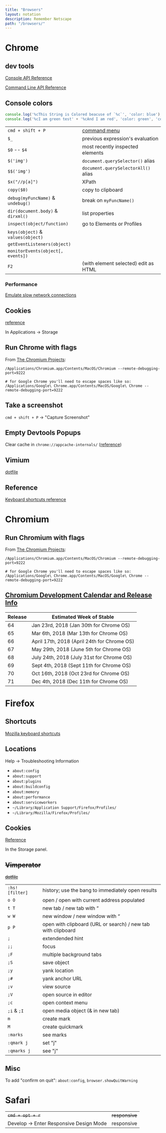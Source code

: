 ```yaml
---
title: "Browsers"
layout: notation
description: Remember Netscape
path: "/browsers/"
---
```


# Chrome

## dev tools

[Console API
Reference](https://developers.google.com/web/tools/chrome-devtools/console/console-reference)

[Command Line API
Reference](https://developers.google.com/web/tools/chrome-devtools/console/command-line-reference)

## Console colors

``` javascript
console.log('%cThis String is Colored beacuse of `%c`', 'color: blue');
console.leg('%cI am green test' + '%cAnd I am red', 'color: green', 'color: red');
```

|                                   |                                                                                         |
| --------------------------------- | --------------------------------------------------------------------------------------- |
| `cmd + shift + P`                 | [command menu](https://developers.google.com/web/tools/chrome-devtools/ui#command-menu) |
| `$_`                              | previous expression's evaluation                                                        |
| `$0` -- `$4`                      | most recently inspected elements                                                        |
| `$('img')`                        | `document.querySelector()` alias                                                        |
| `$$('img')`                       | `document.querySelectorAll()` alias                                                     |
| `$x("//p[a]")`                    | XPath                                                                                   |
| `copy($0)`                        | copy to clipboard                                                                       |
| `debug(myFuncName)` & `undebug()` | break on `myFuncName()`                                                                 |
| `dir(document.body)` & `dirxml()` | list properties                                                                         |
| `inspect(object/function)`        | go to Elements or Profiles                                                              |
| `keys(object)` & `values(object)` |                                                                                         |
| `getEventListeners(object)`       |                                                                                         |
| `monitorEvents(object[, events])` |                                                                                         |
| `F2`                              | (with element selected) edit as HTML                                                    |

### Performance

[Emulate slow network
connections](https://developers.google.com/web/tools/chrome-devtools/network-performance/reference#throttling)

## Cookies

[reference](https://developers.google.com/web/tools/chrome-devtools/manage-data/cookies)

In Applications -\> Storage

## Run Chrome with flags

From [The Chromium
Projects](http://www.chromium.org/developers/how-tos/run-chromium-with-flags):

``` example
/Applications/Chromium.app/Contents/MacOS/Chromium --remote-debugging-port=9222

# for Google Chrome you'll need to escape spaces like so:
/Applications/Google\ Chrome.app/Contents/MacOS/Google\ Chrome --remote-debugging-port=9222
```

## Take a screenshot

`cmd + shift + P` -\> "Capture Screenshot"

## Empty Devtools Popups

Clear cache in `chrome://appcache-internals/`
([reference](https://github.com/googlearchive/ADBPlugin/issues/14))

## Vimium

[dotfile](https://raw.githubusercontent.com/cozywigwam/dotfiles/master/.vimium)

## Reference

[Keyboard shortcuts
reference](https://developers.google.com/web/tools/chrome-devtools/shortcuts)

# Chromium

## Run Chromium with flags

From [The Chromium
Projects](http://www.chromium.org/developers/how-tos/run-chromium-with-flags):

``` example
/Applications/Chromium.app/Contents/MacOS/Chromium --remote-debugging-port=9222

# for Google Chrome you'll need to escape spaces like so:
/Applications/Google\ Chrome.app/Contents/MacOS/Google\ Chrome --remote-debugging-port=9222
```

## [Chromium Development Calendar and Release Info](https://www.chromium.org/developers/calendar)

| Release | Estimated Week of Stable                    |
| ------- | ------------------------------------------- |
| 64      | Jan 23rd, 2018 (Jan 30th for Chrome OS)     |
| 65      | Mar 6th, 2018 (Mar 13th for Chrome OS)      |
| 66      | April 17th, 2018 (April 24th for Chrome OS) |
| 67      | May 29th, 2018 (June 5th for Chrome OS)     |
| 68      | July 24th, 2018 (July 31st for Chrome OS)   |
| 69      | Sept 4th, 2018 (Sept 11th for Chrome OS)    |
| 70      | Oct 16th, 2018 (Oct 23rd for Chrome OS)     |
| 71      | Dec 4th, 2018 (Dec 11th for Chrome OS)      |

# Firefox

## Shortcuts

[Mozilla keyboard
shortcuts](https://developer.mozilla.org/en-US/docs/Tools/Keyboard_shortcuts)

## Locations

Help -\> Troubleshooting Information

  - `about:config`
  - `about:support`
  - `about:plugins`
  - `about:buildconfig`
  - `about:memory`
  - `about:performance`
  - `about:serviceworkers`
  - `~/Library/Application
Support/Firefox/Profiles/`
  - `~/Library/Mozilla/Firefox/Profiles/`

## Cookies

[Reference](https://developer.mozilla.org/en-US/docs/Tools/Storage_Inspector#Cookies)

In the Storage
panel.

## ~~Vimperator~~

~~[dotfile](https://raw.githubusercontent.com/cozywigwam/dotfiles/master/.vimperatorrc)~~

|                 |                                                              |
| --------------- | ------------------------------------------------------------ |
| `:hs! [filter]` | history; use the bang to immediately open results            |
| `o O`           | open / open with current address populated                   |
| `t T`           | new tab / new tab with “                                     |
| `w W`           | new window / new window with “                               |
| `p P`           | open with clipboard (URL or search) / new tab with clipboard |
| `;`             | extendended hint                                             |
| `;;`            | focus                                                        |
| `;F`            | multiple background tabs                                     |
| `;S`            | save object                                                  |
| `;y`            | yank location                                                |
| `;#`            | yank anchor URL                                              |
| `;v`            | view source                                                  |
| `;V`            | open source in editor                                        |
| `;c`            | open context menu                                            |
| `;i` & `;I`     | open media object (& in new tab)                             |
| `m`             | create mark                                                  |
| `M`             | create quickmark                                             |
| `:marks`        | see marks                                                    |
| `:qmark j`      | set "j"                                                      |
| `:qmarks j`     | see "j"                                                      |

## Misc

To add "confirm on quit": `about:config`, `browser.showQuitWarning`

# Safari

|                                          |                |
| ---------------------------------------- | -------------- |
| ~~`cmd + opt + r`~~                      | ~~responsive~~ |
| Develop -\> Enter Responsive Design Mode | responsive     |
